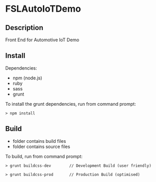 # FSLAutoIoTDemo

## Description
Front End for Automotive IoT Demo

## Install
Dependencies:
- npm (node.js)
- ruby
- sass
- grunt

To install the grunt dependencies, run from command prompt:
```
> npm install
```

## Build
* <build> folder contains build files
* <assets> folder contains source files

To build, run from command prompt:
```
> grunt buildcss-dev		// Development Build (user friendly)

> grunt buildcss-prod		// Production Build (optimised)
```
